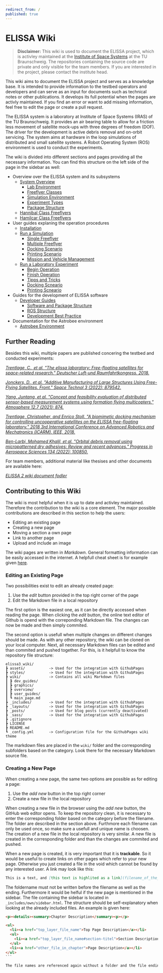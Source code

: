 ```yaml
---
redirect_from: /
published: true
---
```


# ELISSA Wiki

> **Disclaimer:** This wiki is used to document the ELISSA project, which is activley maintained at the [Institute of Space Systems](https://www.space-systems.eu) at the TU Braunschweig. The repositories containing the source code are private and only visible for the team members. If you are interested in the project, please contact the institute head.

This wiki aims to document the ELISSA project and serves as a knowledge base. It is intended to provide 
information to the testbed operators and developers and can serve as an input for documents such as technical notes or other publications. It develops its full potential when the pages are activly maintained. If you find an error or want to add missing information, feel free to edit the page or create a pull request.

The ELISSA system is a laboratory at Institute of Space Systems (IRAS) of the TU Braunschweig. It provides an air bearing
table to allow for a friction less movement of satellite mock-ups with three degrees of freedom (DOF). The driver for the
development is active debris removal and on-orbit servicing. The system aims at hardware in the loop simulations of distributed and small satellite systems. A Robot Operating System (ROS) environment is used to conduct the experiments.

The wiki is divided into different sections and pages providing all the necessary information. You can find this structure on the left side of the page in the sidebar as well:

- Overview over the ELISSA system and its subsystems
  - [System Overview](overview)
    - [Lab Environment](overview#lab-environment)
    - [Freeflyer Classes](overview#freeflyer-classes)
    - [Simulation Environment](overview#simulation-environment)
    - [Experiment Types](overview#experiment-types)
    - [Package Structure](overview#package-structure)
  - [Hannibal Class Freeflyers](hannibal)
  - [Hamilcar Class Freeflyers](hamilcar)
- User guides explaning the operation procedures
  - [Installation](installation)
  - [Run a Simulation](run_simulation)
    - [Single Freeflyer](run_simulation#single-freeflyer)
    - [Multiple Freeflyer](run_simulation#multiple-freeflyer)
    - [Docking Scenario](run_simulation#docking-scenario)
    - [Printing Scenario](run_simulation#printing-scenario)
    - [Mission and Vehicle Management](run_simulation#mission-and-vehicle-management)
  - [Run a Laboratory Experiment](run_laboratory)
    - [Begin Operation](run_laboratory#begin-operation)
    - [Finish Operation](run_laboratory#finish-operation)
    - [Tipps and Tricks](run_laboratory#tipps-and-tricks)
    - [Docking Scneario](run_laboratory#docking-scenario)
    - [Printing Scneario](run_laboratory#printing-scenario)
- Guides for the development of ELISSA software
  - [Developer Guides](dev_guides)
    - [Software and Package Structure](dev_guides#software-and-package-structure)
    - [ROS Structure](dev_guides#ros-structure)
    - [Development Best Practice](dev_guides#development-best-practice)
- Documentation for the Astrobee environment
  - [Astrobee Environment](astrobee)

## Further Reading

Besides this wiki, multiple papers are published concering the testbed and conducted experiments:

[*Trentlage, C., et al. "The elissa laboratory: Free-floating satellites for space-related research." Deutscher Luft-und Raumfahrtkongress. 2018.*](https://www.researchgate.net/profile/Mohamed-Ben-Larbi/publication/327982192_The_ELISSA_Laboratory_Free-Floating_Satellites_for_Space-Related_Research/links/5bb1fd55299bf13e60597aed/The-ELISSA-Laboratory-Free-Floating-Satellites-for-Space-Related-Research.pdf)

[*Jonckers, D., et al. "Additive Manufacturing of Large Structures Using Free-Flying Satellites. Front." Space Technol 3 (2022): 879542.*](https://leopard.tu-braunschweig.de/servlets/MCRFileNodeServlet/dbbs_derivate_00049688/Thakur_frspt-03-879542.pdf)

[*Yang, Juntang, et al. "Concept and feasibility evaluation of distributed sensor-based measurement systems using formation flying multicopters." Atmosphere 12.7 (2021): 874.*](https://www.mdpi.com/2073-4433/12/7/874)

[*Trentlage, Christopher, and Enrico Stoll. "A biomimetic docking mechanism for controlling uncooperative satellites on the ELISSA free-floating laboratory." 2018 3rd International Conference on Advanced Robotics and Mechatronics (ICARM). IEEE, 2018.*](https://ieeexplore.ieee.org/abstract/document/8610791)

[*Ben-Larbi, Mohamed Khalil, et al. "Orbital debris removal using micropatterned dry adhesives: Review and recent advances." Progress in Aerospace Sciences 134 (2022): 100850.*](https://www.sciencedirect.com/science/article/abs/pii/S0376042122000422)

For team members, additional material like thesises and other documents are available here:

[*ELISSA 2 wiki document fodler*](https://github.com/ELISSA-IRAS/elissa_wiki/tree/master/documents)

## Contributing to this Wiki

The wiki is most helpful when it is up to date and activley maintained. Therefore the contribution to the wiki is a core element. The major possible contributions are described in this section to help the users:

- Editing an existing page
- Creating a new page
- Moving a section a own page
- Link to another page
- Upload and include an image

The wiki pages are written in *Markdown*. General formatting information can be easily accessed in the internet. A helpfull cheat sheet is for example given [here](https://www.markdownguide.org/cheat-sheet).

### Editing an Existing Page

Two possibilities exist to edit an already created page:

1. Use the *edit* button provided in the top right corner of the page
2. Edit the Markdown file in a local repository

The first option is the easiest one, as it can be directly accessed when reading the page. When clicking the *edit* button, the online text editor of Github is opend with the correponding Markdown file. The changes can now be made and then simply commited. 

The second option is usefull when multiple changes on different changes should be made. As with any other repository, the wiki can be cloned on your local computer. Next, all necessary Markdown files can be edited and than commited and pushed together. For this, is it helpfull to know the repository file structure:

```
elissa3_wiki/
┣ assets/           -> Used for the integration with GithubPages
┣ styles/           -> Used for the integration with GithubPages
┣ wiki/             -> Contains all wiki Markdown files
┃ ┣ dev_guides/     
┃ ┣ graphics/
┃ ┣ overview/
┃ ┣ user_guides/
┃ ┗ main_page.md
┣ _includes/        -> Used for the integration with GithubPages
┣ _layouts/         -> Used for the integration with GithubPages
┣ _posts/           -> Used for blog posts (currently deactivated)
┣ _sass/            -> Used for the integration with GithubPages
┣ .gitignore
┣ LICENSE
┣ README.md
┗ _config.yml       -> Configuration file for the GithubPages wiki theme
```

The markdown files are placed in the `wiki/` folder and the corresponding subfolders based on the category. Look there for the necessary Markdown source file.

### Creating a New Page

When creating a new page, the same two options are possible as for editing a page:

1. Use the *add new* button in the top right corner
2. Create a new file in the local repository

When creating a new file in the browser using the *add new* button, the GitHub web editor opens. To keep the repository clean, it is necessary to enter the corresponding folder based on the category before the filename. The folder are described in the section above. Furthmore each filename can only be used once, so make sure a usefull and unique name is choosen. The creation of a new file in the local repository is very similar. A new file is created in the corresponding folder and than the changes are commited and pushed. 

When a new page is created, it is very important that it is **trackable**. So it would be useful to create links on other pages which refer to your new page. Otherwise you just created a file in the void which cannot be found by any interested user. A link may look like this:

```markdown
This is a text, and [this text is highlited as a link](filename_of_the_new_page). 
```

The foldername must not be written before the filename as well as the ending. Furthermore it would be helful if the new page is mentioned in the sidebar. The file containing the sidebar is located in `_includes/own/sidebar.html`. The structure should be self-explanatory when looking at the already included files. An example is given here:

````html
<p><details><summary>Chapter Description</summary><p></p>

<ul>
  <li><a href="top_layer_file_name">Top Page Description</a></li>
  <ul>
    <li><a href="top_layer_file_name#section-titel">Section Description</a></li>
  </ul>
  <li><a href="other_file_in_chapter">Page Description</a></li>
</ul>
```

The file names are referenced again without a folder and the file ending. Furthermore, sections can be referenced by writing the filename, a hastag and the section titel with `-` instead of spaces. Lower layer heading also use only one hastag.

